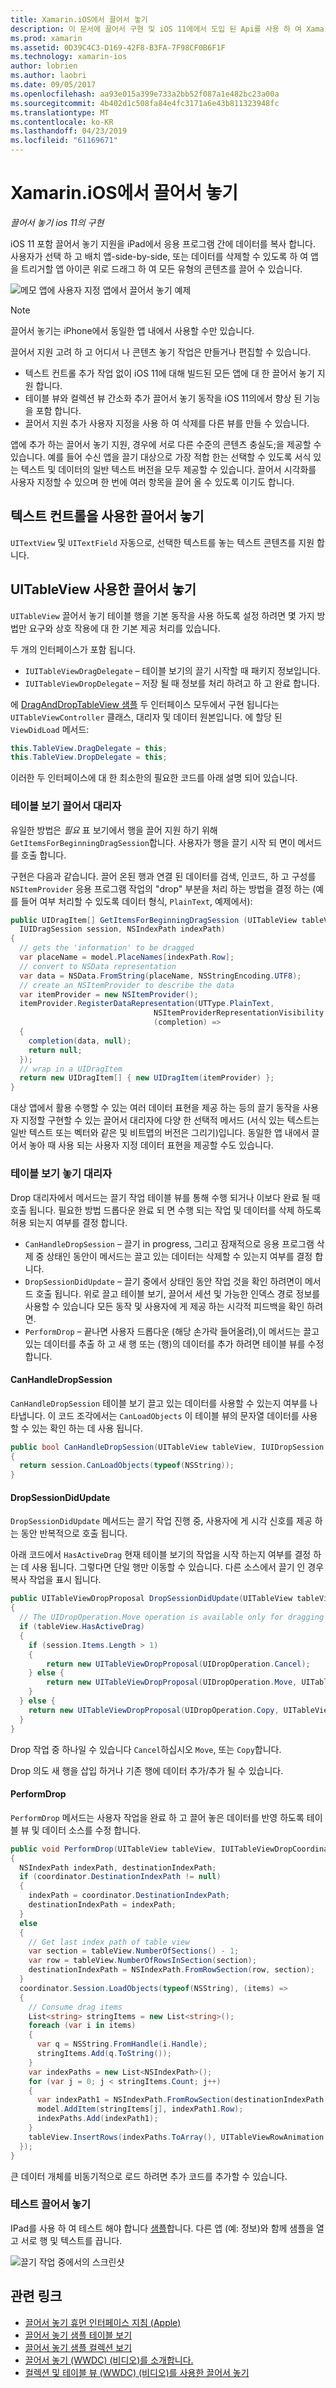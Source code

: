 ```yaml
---
title: Xamarin.iOS에서 끌어서 놓기
description: 이 문서에 끌어서 구현 및 iOS 11에에서 도입 된 Api를 사용 하 여 Xamarin.iOS 앱에 삭제 하는 방법을 설명 합니다. 설정 설명 특히 UITableView에 놓습니다.
ms.prod: xamarin
ms.assetid: 0D39C4C3-D169-42F8-B3FA-7F98CF0B6F1F
ms.technology: xamarin-ios
author: lobrien
ms.author: laobri
ms.date: 09/05/2017
ms.openlocfilehash: aa93e015a399e733a2bb52f087a1e482bc23a00a
ms.sourcegitcommit: 4b402d1c508fa84e4fc3171a6e43b811323948fc
ms.translationtype: MT
ms.contentlocale: ko-KR
ms.lasthandoff: 04/23/2019
ms.locfileid: "61169671"
---
```

# <a name="drag-and-drop-in-xamarinios"></a>Xamarin.iOS에서 끌어서 놓기

_끌어서 놓기 ios 11의 구현_

iOS 11 포함 끌어서 놓기 지원을 iPad에서 응용 프로그램 간에 데이터를 복사 합니다. 사용자가 선택 하 고 배치 앱-side-by-side, 또는 데이터를 삭제할 수 있도록 하 여 앱을 트리거할 앱 아이콘 위로 드래그 하 여 모든 유형의 콘텐츠를 끌어 수 있습니다.

![메모 앱에 사용자 지정 앱에서 끌어서 놓기 예제](drag-and-drop-images/drag-drop-sml.png)

> [!NOTE]
> 끌어서 놓기는 iPhone에서 동일한 앱 내에서 사용할 수만 있습니다.

끌어서 지원 고려 하 고 어디서 나 콘텐츠 놓기 작업은 만들거나 편집할 수 있습니다.

- 텍스트 컨트롤 추가 작업 없이 iOS 11에 대해 빌드된 모든 앱에 대 한 끌어서 놓기 지원 합니다.
- 테이블 뷰와 컬렉션 뷰 간소화 추가 끌어서 놓기 동작을 iOS 11의에서 향상 된 기능을 포함 합니다.
- 끌어서 지원 추가 사용자 지정을 사용 하 여 삭제를 다른 뷰를 만들 수 있습니다.

앱에 추가 하는 끌어서 놓기 지원, 경우에 서로 다른 수준의 콘텐츠 충실도;을 제공할 수 있습니다. 예를 들어 수신 앱을 끌기 대상으로 가장 적합 한는 선택할 수 있도록 서식 있는 텍스트 및 데이터의 일반 텍스트 버전을 모두 제공할 수 있습니다. 끌어서 시각화를 사용자 지정할 수 있으며 한 번에 여러 항목을 끌어 올 수 있도록 이기도 합니다.

## <a name="drag-and-drop-with-text-controls"></a>텍스트 컨트롤을 사용한 끌어서 놓기

`UITextView` 및 `UITextField` 자동으로, 선택한 텍스트를 놓는 텍스트 콘텐츠를 지원 합니다.

<a name="uitableview" />

## <a name="drag-and-drop-with-uitableview"></a>UITableView 사용한 끌어서 놓기

`UITableView` 끌어서 놓기 테이블 행을 기본 동작을 사용 하도록 설정 하려면 몇 가지 방법만 요구와 상호 작용에 대 한 기본 제공 처리를 있습니다.

두 개의 인터페이스가 포함 됩니다.

- `IUITableViewDragDelegate` – 테이블 보기의 끌기 시작할 때 패키지 정보입니다.
- `IUITableViewDropDelegate` – 저장 될 때 정보를 처리 하려고 하 고 완료 합니다.

에 [DragAndDropTableView 샘플](https://developer.xamarin.com/samples/monotouch/ios11/DragAndDropTableView/) 두 인터페이스 모두에서 구현 됩니다는 `UITableViewController` 클래스, 대리자 및 데이터 원본입니다. 에 할당 된 `ViewDidLoad` 메서드:

```csharp
this.TableView.DragDelegate = this;
this.TableView.DropDelegate = this;
```

이러한 두 인터페이스에 대 한 최소한의 필요한 코드를 아래 설명 되어 있습니다.

### <a name="table-view-drag-delegate"></a>테이블 보기 끌어서 대리자

유일한 방법은 _필요_ 표 보기에서 행을 끌어 지원 하기 위해 `GetItemsForBeginningDragSession`합니다. 사용자가 행을 끌기 시작 되 면이 메서드를 호출 합니다.

구현은 다음과 같습니다. 끌어 온된 행과 연결 된 데이터를 검색, 인코드, 하 고 구성를 `NSItemProvider` 응용 프로그램 작업의 "drop" 부분을 처리 하는 방법을 결정 하는 (예를 들어 여부 처리할 수 있도록 데이터 형식, `PlainText`, 예제에서):

```csharp
public UIDragItem[] GetItemsForBeginningDragSession (UITableView tableView,
  IUIDragSession session, NSIndexPath indexPath)
{
  // gets the 'information' to be dragged
  var placeName = model.PlaceNames[indexPath.Row];
  // convert to NSData representation
  var data = NSData.FromString(placeName, NSStringEncoding.UTF8);
  // create an NSItemProvider to describe the data
  var itemProvider = new NSItemProvider();
  itemProvider.RegisterDataRepresentation(UTType.PlainText,
                                NSItemProviderRepresentationVisibility.All,
                                (completion) =>
  {
    completion(data, null);
    return null;
  });
  // wrap in a UIDragItem
  return new UIDragItem[] { new UIDragItem(itemProvider) };
}
```

대상 앱에서 활용 수행할 수 있는 여러 데이터 표현을 제공 하는 등의 끌기 동작을 사용자 지정할 구현할 수 있는 끌어서 대리자에 다양 한 선택적 메서드 (서식 있는 텍스트는 일반 텍스트 또는 벡터와 같은 및 비트맵의 버전은 그리기)입니다. 동일한 앱 내에서 끌어서 놓아 때 사용 되는 사용자 지정 데이터 표현을 제공할 수도 있습니다.

### <a name="table-view-drop-delegate"></a>테이블 보기 놓기 대리자

Drop 대리자에서 메서드는 끌기 작업 테이블 뷰를 통해 수행 되거나 이보다 완료 될 때 호출 됩니다. 필요한 방법 드롭다운 완료 되 면 수행 되는 작업 및 데이터를 삭제 하도록 허용 되는지 여부를 결정 합니다.

- `CanHandleDropSession` – 끌기 in progress, 그리고 잠재적으로 응용 프로그램 삭제 중 상태인 동안이 메서드는 끌고 있는 데이터는 삭제할 수 있는지 여부를 결정 합니다.
- `DropSessionDidUpdate` – 끌기 중에서 상태인 동안 작업 것을 확인 하려면이 메서드 호출 됩니다. 위로 끌고 테이블 보기, 끌어서 세션 및 가능한 인덱스 경로 정보를 사용할 수 있습니다 모든 동작 및 사용자에 게 제공 하는 시각적 피드백을 확인 하려면.
- `PerformDrop` – 끝나면 사용자 드롭다운 (해당 손가락 들어올려),이 메서드는 끌고 있는 데이터를 추출 하 고 새 행 또는 (행)의 데이터를 추가 하려면 테이블 뷰를 수정 합니다.

#### <a name="canhandledropsession"></a>CanHandleDropSession

`CanHandleDropSession` 테이블 보기 끌고 있는 데이터를 사용할 수 있는지 여부를 나타냅니다. 이 코드 조각에서는 `CanLoadObjects` 이 테이블 뷰의 문자열 데이터를 사용할 수 있는 확인 하는 데 사용 됩니다.

```csharp
public bool CanHandleDropSession(UITableView tableView, IUIDropSession session)
{
  return session.CanLoadObjects(typeof(NSString));
}
```

#### <a name="dropsessiondidupdate"></a>DropSessionDidUpdate

`DropSessionDidUpdate` 메서드는 끌기 작업 진행 중, 사용자에 게 시각 신호를 제공 하는 동안 반복적으로 호출 됩니다.

아래 코드에서 `HasActiveDrag` 현재 테이블 보기의 작업을 시작 하는지 여부를 결정 하는 데 사용 됩니다. 그렇다면 단일 행만 이동할 수 있습니다.
다른 소스에서 끌기 인 경우 복사 작업을 표시 됩니다.

```csharp
public UITableViewDropProposal DropSessionDidUpdate(UITableView tableView, IUIDropSession session, NSIndexPath destinationIndexPath)
{
  // The UIDropOperation.Move operation is available only for dragging within a single app.
  if (tableView.HasActiveDrag)
  {
    if (session.Items.Length > 1)
    {
        return new UITableViewDropProposal(UIDropOperation.Cancel);
    } else {
        return new UITableViewDropProposal(UIDropOperation.Move, UITableViewDropIntent.InsertAtDestinationIndexPath);
    }
  } else {
    return new UITableViewDropProposal(UIDropOperation.Copy, UITableViewDropIntent.InsertAtDestinationIndexPath);
  }
}
```

Drop 작업 중 하나일 수 있습니다 `Cancel`하십시오 `Move`, 또는 `Copy`합니다.

Drop 의도 새 행을 삽입 하거나 기존 행에 데이터 추가/추가 될 수 있습니다.

#### <a name="performdrop"></a>PerformDrop

`PerformDrop` 메서드는 사용자 작업을 완료 하 고 끌어 놓은 데이터를 반영 하도록 테이블 뷰 및 데이터 소스를 수정 합니다.

```csharp
public void PerformDrop(UITableView tableView, IUITableViewDropCoordinator coordinator)
{
  NSIndexPath indexPath, destinationIndexPath;
  if (coordinator.DestinationIndexPath != null)
  {
    indexPath = coordinator.DestinationIndexPath;
    destinationIndexPath = indexPath;
  }
  else
  {
    // Get last index path of table view
    var section = tableView.NumberOfSections() - 1;
    var row = tableView.NumberOfRowsInSection(section);
    destinationIndexPath = NSIndexPath.FromRowSection(row, section);
  }
  coordinator.Session.LoadObjects(typeof(NSString), (items) =>
  {
    // Consume drag items
    List<string> stringItems = new List<string>();
    foreach (var i in items)
    {
      var q = NSString.FromHandle(i.Handle);
      stringItems.Add(q.ToString());
    }
    var indexPaths = new List<NSIndexPath>();
    for (var j = 0; j < stringItems.Count; j++)
    {
      var indexPath1 = NSIndexPath.FromRowSection(destinationIndexPath.Row + j, destinationIndexPath.Section);
      model.AddItem(stringItems[j], indexPath1.Row);
      indexPaths.Add(indexPath1);
    }
    tableView.InsertRows(indexPaths.ToArray(), UITableViewRowAnimation.Automatic);
  });
}
```

큰 데이터 개체를 비동기적으로 로드 하려면 추가 코드를 추가할 수 있습니다.

### <a name="testing-drag-and-drop"></a>테스트 끌어서 놓기

IPad를 사용 하 여 테스트 해야 합니다 [샘플](https://developer.xamarin.com/samples/monotouch/ios11/DragAndDropTableView/)합니다.
다른 앱 (예: 정보)와 함께 샘플을 열고 서로 행 및 텍스트를 끕니다.

![끌기 작업 중에서의 스크린샷](drag-and-drop-images/01-sml.png)


## <a name="related-links"></a>관련 링크

- [끌어서 놓기 휴먼 인터페이스 지침 (Apple)](https://developer.apple.com/ios/human-interface-guidelines/interaction/drag-and-drop/)
- [끌어서 놓기 샘플 테이블 보기](https://developer.xamarin.com/samples/monotouch/ios11/DragAndDropTableView/)
- [끌어서 놓기 샘플 컬렉션 보기](https://developer.xamarin.com/samples/monotouch/ios11/DragAndDropCollectionView)
- [끌어서 놓기 (WWDC) (비디오)를 소개합니다.](https://developer.apple.com/videos/play/wwdc2017/203/)
- [컬렉션 및 테이블 뷰 (WWDC) (비디오)를 사용한 끌어서 놓기](https://developer.apple.com/videos/play/wwdc2017/223/)
